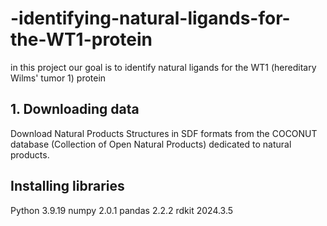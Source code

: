 # -identifying-natural-ligands-for-the-WT1-protein
in this project our goal is to identify  natural ligands for the WT1 (hereditary Wilms' tumor 1) protein

## 1. Downloading data
Download Natural Products Structures in SDF formats from the COCONUT database (Collection of Open Natural Products) dedicated to natural products.

## Installing libraries
Python 3.9.19
numpy 2.0.1
pandas 2.2.2
rdkit 2024.3.5

